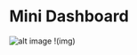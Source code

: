 # Mini Dashboard

![alt image]([http://url/to/img.png](https://github.com/erfanabdollahi-dev/miniDashBoard/blob/d281582eb12d4fa74e1f27198e0de9ebe58e36d3/minidashboard.png))
!(img)
